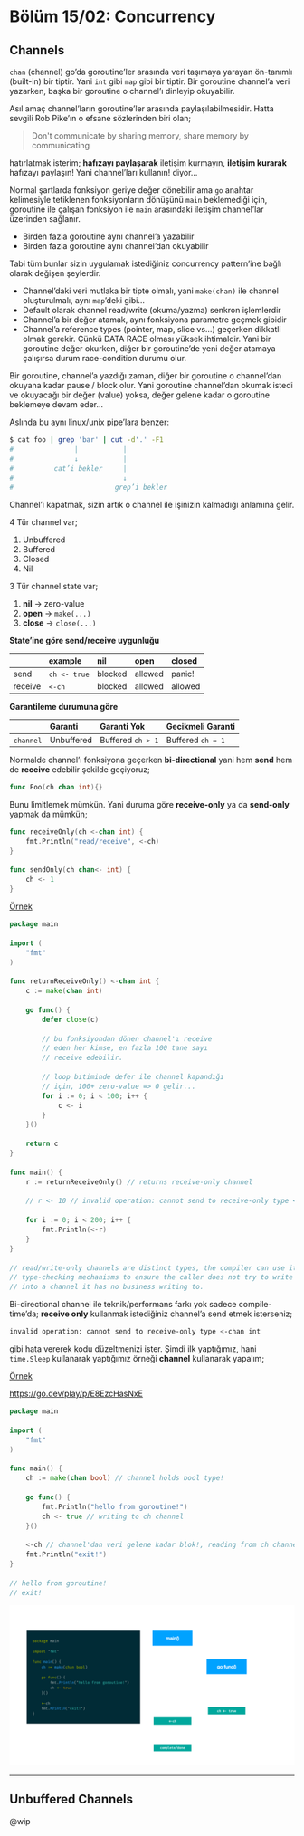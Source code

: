 # Bölüm 15/02: Concurrency

## Channels

`chan` (channel) go’da goroutine’ler arasında veri taşımaya yarayan ön-tanımlı
(built-in) bir tiptir. Yani `int` gibi `map` gibi bir tiptir. Bir goroutine
channel’a veri yazarken, başka bir goroutine o channel’ı dinleyip okuyabilir.

Asıl amaç channel’ların goroutine’ler arasında paylaşılabilmesidir. Hatta
sevgili Rob Pike’ın o efsane sözlerinden biri olan;

> Don't communicate by sharing memory, share memory by communicating

hatırlatmak isterim; **hafızayı paylaşarak** iletişim kurmayın, 
**iletişim kurarak** hafızayı paylaşın! Yani channel’ları kullanın! diyor...

Normal şartlarda fonksiyon geriye değer dönebilir ama `go` anahtar kelimesiyle
tetiklenen fonksiyonların dönüşünü `main` beklemediği için, goroutine ile
çalışan fonksiyon ile `main` arasındaki iletişim channel’lar üzerinden
sağlanır.

- Birden fazla goroutine aynı channel’a yazabilir
- Birden fazla goroutine aynı channel’dan okuyabilir

Tabi tüm bunlar sizin uygulamak istediğiniz concurrency pattern’ine bağlı
olarak değişen şeylerdir.

- Channel’daki veri mutlaka bir tipte olmalı, yani `make(chan)` ile channel
  oluşturulmalı, aynı `map`’deki gibi...
- Default olarak channel read/write (okuma/yazma) senkron işlemlerdir
- Channel’a bir değer atamak, aynı fonksiyona parametre geçmek gibidir
- Channel’a reference types (pointer, map, slice vs...) geçerken dikkatli olmak
  gerekir. Çünkü DATA RACE olması yüksek ihtimaldir. Yani bir goroutine değer okurken,
  diğer bir goroutine’de yeni değer atamaya çalışırsa durum race-condition durumu olur.

Bir goroutine, channel’a yazdığı zaman, diğer bir goroutine o channel’dan
okuyana kadar pause / block olur. Yani goroutine channel’dan okumak istedi ve
okuyacağı bir değer (value) yoksa, değer gelene kadar o goroutine beklemeye
devam eder...

Aslında bu aynı linux/unix pipe’lara benzer:

```bash
$ cat foo | grep 'bar' | cut -d'.' -F1
#               |           |
#               ↓           |
#          cat’i bekler     |      
#                           ↓
#                         grep’i bekler 
```

Channel’ı kapatmak, sizin artık o channel ile işinizin kalmadığı anlamına
gelir.

4 Tür channel var;

1. Unbuffered
1. Buffered
1. Closed
1. Nil

3 Tür channel state var;

1. **nil** -> zero-value
1. **open** -> `make(...)`
1. **close** -> `close(...)`

**State’ine göre send/receive uygunluğu**

|         | example      | nil     | open    | closed  |
|:--------|:-------------|:--------|:--------|:--------|
| send    | `ch <- true` | blocked | allowed | panic!  |
| receive | `<-ch`       | blocked | allowed | allowed |

**Garantileme durumuna göre**

|           | Garanti    | Garanti Yok   | Gecikmeli Garanti |
|:----------|:-----------|:--------------|:------------------|
| `channel` | Unbuffered | Buffered `ch > 1` | Buffered `ch = 1` |

Normalde channel’ı fonksiyona geçerken **bi-directional** yani hem **send**
hem de **receive** edebilir şekilde geçiyoruz;

```go
func Foo(ch chan int){}
```

Bunu limitlemek mümkün. Yani duruma göre **receive-only** ya da **send-only**
yapmak da mümkün;

```go
func receiveOnly(ch <-chan int) {
	fmt.Println("read/receive", <-ch)
}

func sendOnly(ch chan<- int) {
	ch <- 1
}
```

[Örnek](../../src/15/channels/send-only)

```go
package main

import (
	"fmt"
)

func returnReceiveOnly() <-chan int {
	c := make(chan int)

	go func() {
		defer close(c)

		// bu fonksiyondan dönen channel'ı receive
		// eden her kimse, en fazla 100 tane sayı
		// receive edebilir.

		// loop bitiminde defer ile channel kapandığı
		// için, 100+ zero-value => 0 gelir...
		for i := 0; i < 100; i++ {
			c <- i
		}
	}()

	return c
}

func main() {
	r := returnReceiveOnly() // returns receive-only channel

	// r <- 10 // invalid operation: cannot send to receive-only type <-chan int

	for i := 0; i < 200; i++ {
		fmt.Println(<-r)
	}
}

// read/write-only channels are distinct types, the compiler can use its existing
// type-checking mechanisms to ensure the caller does not try to write stuff
// into a channel it has no business writing to.
```

Bi-directional channel ile teknik/performans farkı yok sadece compile-time’da;
**receive only** kullanmak istediğiniz channel’a send etmek isterseniz;

```bash
invalid operation: cannot send to receive-only type <-chan int
```

gibi hata vererek kodu düzeltmenizi ister. Şimdi ilk yaptığımız, hani
`time.Sleep` kullanarak yaptığımız örneği **channel** kullanarak yapalım;

[Örnek](../../src/15/channels/basic-goroutine-with-channel)

https://go.dev/play/p/E8EzcHasNxE

```go
package main

import (
	"fmt"
)

func main() {
	ch := make(chan bool) // channel holds bool type!

	go func() {
		fmt.Println("hello from goroutine!")
		ch <- true // writing to ch channel
	}()

	<-ch // channel'dan veri gelene kadar blok!, reading from ch channel
	fmt.Println("exit!")
}

// hello from goroutine!
// exit!
```

![Goroutine With Channel](diagrams/goroutine-with-channel.gif)

---

## Unbuffered Channels

@wip

